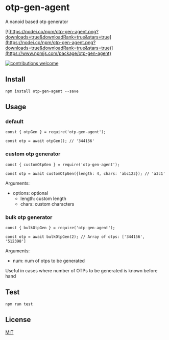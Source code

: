 # otp-gen-agent
A nanoid based otp generator

[![https://nodei.co/npm/otp-gen-agent.png?downloads=true&downloadRank=true&stars=true](https://nodei.co/npm/otp-gen-agent.png?downloads=true&downloadRank=true&stars=true)](https://www.npmjs.com/package/otp-gen-agent)


[![contributions welcome](https://img.shields.io/badge/contributions-welcome-brightgreen.svg?style=flat)](https://github.com/dwyl/esta/issues)




## Install
`npm install otp-gen-agent --save`

## Usage
 
### default
```
const { otpGen } = require('otp-gen-agent');

const otp = await otpGen(); // '344156'

```

### custom otp generator

```
const { customOtpGen } = require('otp-gen-agent');

const otp = await customOtpGen({length: 4, chars: 'abc123}); // 'a3c1'

```

Arguments: 
  - options: optional
    - length: custom length
    - chars: custom characters

### bulk otp generator

```
const { bulkOtpGen } = require('otp-gen-agent');

const otp = await bulkOtpGen(2); // Array of otps: ['344156', '512398']

```

Arguments: 
  - num: num of otps to be generated

Useful in cases where number of OTPs to be generated is known before hand
## Test

`npm run test`

## License
[MIT][license-url]



[license-url]: LICENSE
